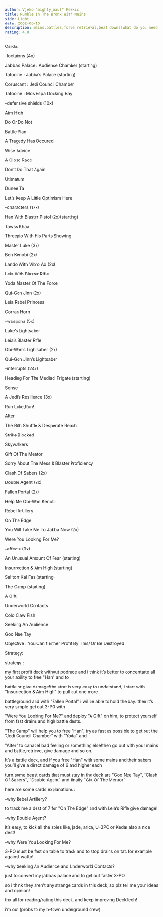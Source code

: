 ```yaml
---
author: Vjeko "mighty_maul" Keskic
title: Rumble In The Bronx With Mains
side: Light
date: 2002-06-10
description: mains,battles,force retrieval,beat downs!what do you need more?
rating: 4.0
---
```

Cards: 

 
-loctaions (4x)
Jabba’s Palace : Audience Chamber (starting)
Tatooine : Jabba’s Palace (starting)
Coruscant : Jedi Council Chamber
Tatooine : Mos Espa Docking Bay

-defensive shields (10x)
Aim High
Do Or Do Not
Battle Plan
A Tragedy Has Occured
Wise Advice
A Close Race
Don’t Do That Again
Utimatum
Dunee Ta
Let’s Keep A Little Optimism Here


-characters (17x)
Han With Blaster Pistol (2x)(starting)
Tawss Khaa 
Threepio With His Parts Showing
Master Luke (3x)
Ben Kenobi (2x)
Lando With Vibro Ax (2x)
Leia With Blaster Rifle
Yoda Master Of The Force
Qui-Gon Jinn (2x)
Leia Rebel Princess
Corran Horn


-weapons (5x)
Luke’s Lightsaber
Leia’s Blaster Rifle
Obi-Wan’s Lightsaber (2x)
Qui-Gon Jinn’s Lightsaber


-interrupts (24x)
Heading For The Mediacl Frigate (starting)
Sense
A Jedi’s Resilience (3x)
Run Luke,Run!
Alter
The Bith Shuffle & Desperate Reach
Strike Blocked
Skywalkers
Gift Of The Mentor
Sorry About The Mess & Blaster Proficiency
Clash Of Sabers (2x)
Double Agent (2x)
Fallen Portal (2x)
Help Me Obi-Wan Kenobi
Rebel Artillery
On The Edge
You Will Take Me To Jabba Now (2x)
Were You Looking For Me?


-effects (9x)
An Unusual Amount Of Fear (starting)
Insurrection & Aim High (starting)
Sal’torr Kal Fas (starting)
The Camp (starting)
A Gift
Underworld Contacts
Colo Claw Fish
Seeking An Audience
Goo Nee Tay

Objective 	:	You Can´t Either Profit By This/ Or Be Destroyed 

Strategy: 

strategy :

my first profit deck without podrace and i think it’s better to concentarte all your ability to free "Han" and to
battle or give damage!the strat is very easy to understand, i start with "Insurrection & Aim High" to pull out one more
battleground and with "Fallen Portal" i wil be able to hold the bay. then it’s very simple get out 3-PO with 
"Were You Looking For Me?" and deploy "A Gift" on him, to protect yourself from fast drains and high battle dests.
"The Camp" will help you to free "Han", try as fast as possible to get out the "Jedi Council Chamber" with "Yoda" and 
"Alter" to canacel bad feeling or something else!then go out with your mains and battle,retrieve, give damage and so on.
It’s a battle deck, and if you free "Han" with some mains and their sabers you’ll give a direct damage of 6 and higher each
turn.some beast cards that must stay in the deck are "Goo Nee Tay", "Clash Of Sabers", "Double Agent" and finally "Gift Of The Mentor"

here are some cards explanations :


-why Rebel Artillery?

to track me a dest of 7 for "On The Edge" and with Leia’s Rifle give damage!


-why Double Agent?

it’s easy, to kick all the spies like, jade, arica, U-3PO or Kedar also a nice dest!


-why Were You Looking For Me?

3-PO must be fast on table to track and to stop drains on tat. for example against watto!


-why Seeking An Audience and Underworld Contacts?

just to convert my jabba’s palace and to get out faster 3-PO

so i think they aren’t any strange cards in this deck, so plz tell me your ideas and opinion!


thx all for reading/rating this deck, and keep improving DeckTech!
i’m out (probs to my h-town underground crew)




